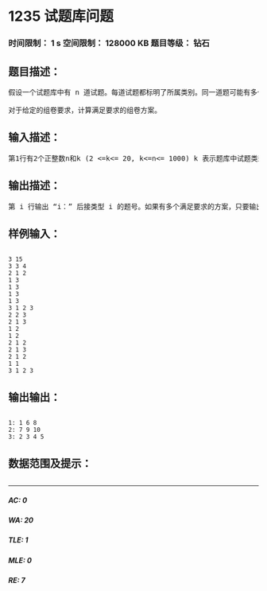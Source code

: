 # 1235 试题库问题   
### 时间限制： 1 s     空间限制： 128000 KB     题目等级： 钻石  
## 题目描述：  

<pre>
假设一个试题库中有 n 道试题。每道试题都标明了所属类别。同一道题可能有多个类别属性。现要从题库中抽取 m 道题组成试卷。并要求试卷包含指定类型的试题。试设计一个满足要求的组卷算法。   
  
对于给定的组卷要求，计算满足要求的组卷方案。
</pre>
  
  
## 输入描述：  

<pre>
第1行有2个正整数n和k (2 <=k<= 20, k<=n<= 1000) k 表示题库中试题类型总数，n 表示题库中试题总数。第 2 行有 k 个正整数，第 i 个正整数表示要选出的类型 i 的题数。这 k 个数相加就是要选出的总题数 m。接下来的 n 行给出了题库中每个试题的类型信息。每行的第 1 个正整数 p 表明该题可以属于 p 类，接着的 p 个数是该题所属的类型号。
</pre>
  
  
## 输出描述：  

<pre>
第 i 行输出 “i：” 后接类型 i 的题号。如果有多个满足要求的方案，只要输出 1 个方案。如果问题无解，则输出“No Solution!”。
</pre>
  
  
## 样例输入：  

<pre><code>
3 15 
3 3 4 
2 1 2 
1 3 
1 3 
1 3 
1 3 
3 1 2 3 
2 2 3 
2 1 3 
1 2 
1 2 
2 1 2 
2 1 3 
2 1 2 
1 1 
3 1 2 3
</code></pre>
  
  
## 输出输出：  

<pre><code>
1: 1 6 8  
2: 7 9 10  
3: 2 3 4 5
</code></pre>
  
  
## 数据范围及提示：  

<pre>
</pre>
  
  
***  

##### AC: 0  
##### WA: 20  
##### TLE: 1  
##### MLE: 0  
##### RE: 7  
